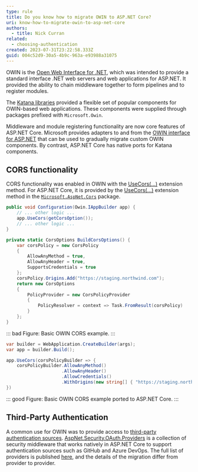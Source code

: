 ```yaml
---
type: rule
title: Do you know how to migrate OWIN to ASP.NET Core?
uri: know-how-to-migrate-owin-to-asp-net-core
authors:
  - title: Nick Curran
related:
  - choosing-authentication
created: 2023-07-31T23:22:58.333Z
guid: 004c52d9-30a5-4b9c-963a-e93988a31075
---
```

OWIN is the [Open Web Interface for .NET](http://owin.org/), which was intended to provide a standard interface .NET web servers and web applications for ASP.NET. It provided the ability to chain middleware together to form pipelines and to register modules.

The [Katana libraries](https://github.com/aspnet/AspNetKatana/) provided a flexible set of popular components for OWIN-based web applications. These components were supplied through packages prefixed with `Microsoft.Owin`.

Middleware and module registering functionality are now core features of ASP.NET Core. Microsoft provides adapters to and from the [OWIN interface for ASP.NET](https://learn.microsoft.com/en-us/aspnet/core/fundamentals/owin?view=aspnetcore-7.0) that can be used to gradually migrate custom OWIN components. By contrast, ASP.NET Core has native ports for Katana components.

## CORS functionality

CORS functionality was enabled in OWIN with the [UseCors(...)](https://learn.microsoft.com/en-us/previous-versions/aspnet/mt181143(v=vs.113)) extension method. For ASP.NET Core, it is provided by the [UseCors(...)](https://learn.microsoft.com/en-us/dotnet/api/microsoft.aspnetcore.builder.corsmiddlewareextensions.usecors?view=aspnetcore-7.0#microsoft-aspnetcore-builder-corsmiddlewareextensions-usecors(microsoft-aspnetcore-builder-iapplicationbuilder)) extension method in the [`Microsoft.AspNet.Cors`](https://www.nuget.org/packages/Microsoft.AspNet.Cors) package.

```cs
public void Configuration(Owin.IAppBuilder app) {
    // ... other logic ...
    app.UseCors(getCorsOption());
    // ... other logic ...
}

private static CorsOptions BuildCorsOptions() {
    var corsPolicy = new CorsPolicy
    {
        AllowAnyMethod = true,
        AllowAnyHeader = true,
        SupportsCredentials = true
    };
    corsPolicy.Origins.Add("https://staging.northwind.com");
    return new CorsOptions 
    {
        PolicyProvider = new CorsPolicyProvider
        {
            PolicyResolver = context => Task.FromResult(corsPolicy)
        }
    };
}
```
::: bad
Figure: Basic OWIN CORS example.
:::

```cs
var builder = WebApplication.CreateBuilder(args);
var app = builder.Build();

app.UseCors(corsPolicyBuilder => {
    corsPolicyBuilder.AllowAnyMethod()
                     .AllowAnyHeader()
                     .AllowCredentials()
                     .WithOrigins(new string[] { "https://staging.northwind.com" });
})
```
::: good
Figure: Basic OWIN CORS example ported to ASP.NET Core.
:::

## Third-Party Authentication

A common use for OWIN was to provide access to [third-party authentication sources](https://www.ssw.com.au/rules/choosing-authentication/). [AspNet.Security.OAuth.Providers](https://github.com/aspnet-contrib/AspNet.Security.OAuth.Providers) is a collection of security middleware that works natively in ASP.NET Core to support authentication sources such as GitHub and Azure DevOps. The full list of providers is published [here](https://github.com/aspnet-contrib/AspNet.Security.OAuth.Providers#providers), and the details of the migration differ from provider to provider.
